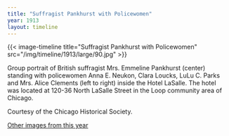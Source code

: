 ```yaml
---
title: "Suffragist Pankhurst with Policewomen"
year: 1913
layout: timeline
---
```


{{< image-timeline title="Suffragist Pankhurst with Policewomen" src="/img/timeline/1913/large/90.jpg" >}}


Group portrait of British suffragist Mrs. Emmeline Pankhurst (center) standing with policewomen Anna E. Neukon, Clara Loucks, LuLu C. Parks and Mrs. Alice Clements (left to right) inside the Hotel LaSalle. The hotel was located at 120-36 North LaSalle Street in the Loop community area of Chicago. 

Courtesy of the Chicago Historical Society.  

[Other images from this year](/historical/timeline/1913)